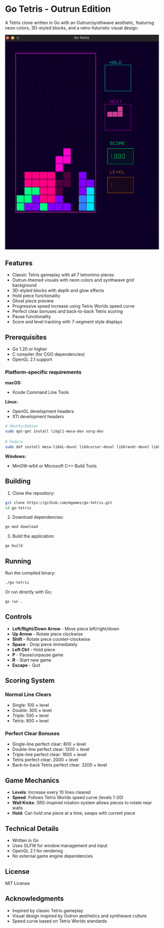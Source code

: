 # Go Tetris - Outrun Edition

A Tetris clone written in Go with an Outrun/synthwave aesthetic, featuring neon colors, 3D-styled blocks, and a retro-futuristic visual design.

![Go Tetris Screenshot](screenshot.png)

## Features

- Classic Tetris gameplay with all 7 tetromino pieces
- Outrun-themed visuals with neon colors and synthwave grid background
- 3D-styled blocks with depth and glow effects
- Hold piece functionality
- Ghost piece preview
- Progressive speed increase using Tetris Worlds speed curve
- Perfect clear bonuses and back-to-back Tetris scoring
- Pause functionality
- Score and level tracking with 7-segment style displays

## Prerequisites

- Go 1.20 or higher
- C compiler (for CGO dependencies)
- OpenGL 2.1 support

### Platform-specific requirements

**macOS:**
- Xcode Command Line Tools

**Linux:**
- OpenGL development headers
- X11 development headers
```bash
# Ubuntu/Debian
sudo apt-get install libgl1-mesa-dev xorg-dev

# Fedora
sudo dnf install mesa-libGL-devel libXcursor-devel libXrandr-devel libXinerama-devel libXi-devel
```

**Windows:**
- MinGW-w64 or Microsoft C++ Build Tools

## Building

1. Clone the repository:
```bash
git clone https://github.com/mgomes/go-tetris.git
cd go-tetris
```

2. Download dependencies:
```bash
go mod download
```

3. Build the application:
```bash
go build
```

## Running

Run the compiled binary:
```bash
./go-tetris
```

Or run directly with Go:
```bash
go run .
```

## Controls

- **Left/Right/Down Arrow** - Move piece left/right/down
- **Up Arrow** - Rotate piece clockwise
- **Shift** - Rotate piece counter-clockwise
- **Space** - Drop piece immediately
- **Left Ctrl** - Hold piece
- **P** - Pause/unpause game
- **R** - Start new game
- **Escape** - Quit

## Scoring System

### Normal Line Clears
- Single: 100 × level
- Double: 300 × level
- Triple: 500 × level
- Tetris: 800 × level

### Perfect Clear Bonuses
- Single-line perfect clear: 800 × level
- Double-line perfect clear: 1200 × level
- Triple-line perfect clear: 1800 × level
- Tetris perfect clear: 2000 × level
- Back-to-back Tetris perfect clear: 3200 × level

## Game Mechanics

- **Levels**: Increase every 10 lines cleared
- **Speed**: Follows Tetris Worlds speed curve (levels 1-20)
- **Wall Kicks**: SRS-inspired rotation system allows pieces to rotate near walls
- **Hold**: Can hold one piece at a time, swaps with current piece

## Technical Details

- Written in Go
- Uses GLFW for window management and input
- OpenGL 2.1 for rendering
- No external game engine dependencies

## License

MIT License

## Acknowledgments

- Inspired by classic Tetris gameplay
- Visual design inspired by Outrun aesthetics and synthwave culture
- Speed curve based on Tetris Worlds standards
